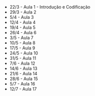 
* 22/3 - Aula 1 - Introdução e Codificação
* 29/3  - Aula 2
* 5/4   - Aula 3
* 12/4   - Aula 4
* 19/4   - Aula 5
* 26/4   - Aula 6
* 3/5   - Aula 7
* 10/5   - Aula 8
* 17/5   - Aula 9
* 24/5   - Aula 10
* 31/5   - Aula 11
* 7/6   - Aula 12
* 14/6   - Aula 13
* 21/6   - Aula 14
* 28/6   - Aula 15
* 5/7 - Aula 16
* 12/7 - Aula 17
 

